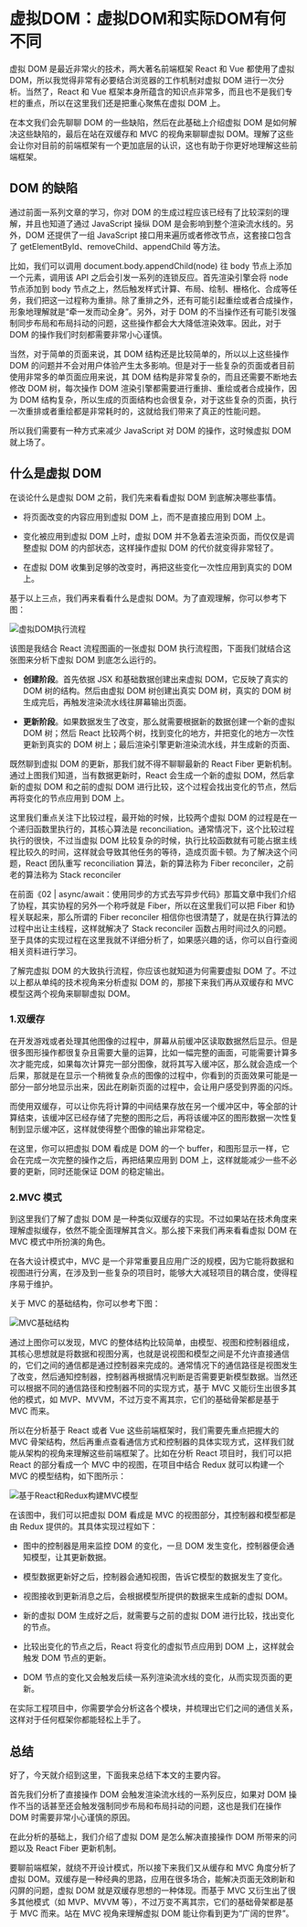 # 虚拟DOM：虚拟DOM和实际DOM有何不同

虚拟 DOM 是最近非常火的技术，两大著名前端框架 React 和 Vue 都使用了虚拟 DOM，所以我觉得非常有必要结合浏览器的工作机制对虚拟 DOM 进行一次分析。当然了，React 和 Vue 框架本身所蕴含的知识点非常多，而且也不是我们专栏的重点，所以在这里我们还是把重心聚焦在虚拟 DOM 上。

在本文我们会先聊聊 DOM 的一些缺陷，然后在此基础上介绍虚拟 DOM 是如何解决这些缺陷的，最后在站在双缓存和 MVC 的视角来聊聊虚拟 DOM。理解了这些会让你对目前的前端框架有一个更加底层的认识，这也有助于你更好地理解这些前端框架。

## DOM 的缺陷

通过前面一系列文章的学习，你对 DOM 的生成过程应该已经有了比较深刻的理解，并且也知道了通过 JavaScript 操纵 DOM 是会影响到整个渲染流水线的。另外，DOM 还提供了一组 JavaScript 接口用来遍历或者修改节点，这套接口包含了 getElementById、removeChild、appendChild 等方法。

比如，我们可以调用 document.body.appendChild(node) 往 body 节点上添加一个元素，调用该 API 之后会引发一系列的连锁反应。首先渲染引擎会将 node 节点添加到 body 节点之上，然后触发样式计算、布局、绘制、栅格化、合成等任务，我们把这一过程称为重排。除了重排之外，还有可能引起重绘或者合成操作，形象地理解就是“牵一发而动全身”。另外，对于 DOM 的不当操作还有可能引发强制同步布局和布局抖动的问题，这些操作都会大大降低渲染效率。因此，对于 DOM 的操作我们时刻都需要非常小心谨慎。

当然，对于简单的页面来说，其 DOM 结构还是比较简单的，所以以上这些操作 DOM 的问题并不会对用户体验产生太多影响。但是对于一些复杂的页面或者目前使用非常多的单页面应用来说，其 DOM 结构是非常复杂的，而且还需要不断地去修改 DOM 树，每次操作 DOM 渲染引擎都需要进行重排、重绘或者合成操作，因为 DOM 结构复杂，所以生成的页面结构也会很复杂，对于这些复杂的页面，执行一次重排或者重绘都是非常耗时的，这就给我们带来了真正的性能问题。

所以我们需要有一种方式来减少 JavaScript 对 DOM 的操作，这时候虚拟 DOM 就上场了。

## 什么是虚拟 DOM

在谈论什么是虚拟 DOM 之前，我们先来看看虚拟 DOM 到底解决哪些事情。

- 将页面改变的内容应用到虚拟 DOM 上，而不是直接应用到 DOM 上。

- 变化被应用到虚拟 DOM 上时，虚拟 DOM 并不急着去渲染页面，而仅仅是调整虚拟 DOM 的内部状态，这样操作虚拟 DOM 的代价就变得非常轻了。

- 在虚拟 DOM 收集到足够的改变时，再把这些变化一次性应用到真实的 DOM 上。

基于以上三点，我们再来看看什么是虚拟 DOM。为了直观理解，你可以参考下图：

![虚拟DOM执行流程](./img/virtual-dom-execute-process.png)

该图是我结合 React 流程图画的一张虚拟 DOM 执行流程图，下面我们就结合这张图来分析下虚拟 DOM 到底怎么运行的。

- **创建阶段**。首先依据 JSX 和基础数据创建出来虚拟 DOM，它反映了真实的 DOM 树的结构。然后由虚拟 DOM 树创建出真实 DOM 树，真实的 DOM 树生成完后，再触发渲染流水线往屏幕输出页面。

- **更新阶段**。如果数据发生了改变，那么就需要根据新的数据创建一个新的虚拟 DOM 树；然后 React 比较两个树，找到变化的地方，并把变化的地方一次性更新到真实的 DOM 树上；最后渲染引擎更新渲染流水线，并生成新的页面、

既然聊到虚拟 DOM 的更新，那我们就不得不聊聊最新的 React Fiber 更新机制。通过上图我们知道，当有数据更新时，React 会生成一个新的虚拟 DOM，然后拿新的虚拟 DOM 和之前的虚拟 DOM 进行比较，这个过程会找出变化的节点，然后再将变化的节点应用到 DOM 上。

这里我们重点关注下比较过程，最开始的时候，比较两个虚拟 DOM 的过程是在一个递归函数里执行的，其核心算法是 reconciliation。通常情况下，这个比较过程执行的很快，不过当虚拟 DOM 比较复杂的时候，执行比较函数就有可能占据主线程比较久的时间，这样就会导致其他任务的等待，造成页面卡顿。为了解决这个问题，React 团队重写 reconciliation 算法，新的算法称为 Fiber reconciler，之前老的算法称为 Stack reconciler

在前面《02 | async/await：使用同步的方式去写异步代码》那篇文章中我们介绍了协程，其实协程的另外一个称呼就是 Fiber，所以在这里我们可以把 Fiber 和协程关联起来，那么所谓的 Fiber reconciler 相信你也很清楚了，就是在执行算法的过程中出让主线程，这样就解决了 Stack reconciler 函数占用时间过久的问题。至于具体的实现过程在这里我就不详细分析了，如果感兴趣的话，你可以自行查阅相关资料进行学习。

了解完虚拟 DOM 的大致执行流程，你应该也就知道为何需要虚拟 DOM 了。不过以上都从单纯的技术视角来分析虚拟 DOM 的，那接下来我们再从双缓存和 MVC 模型这两个视角来聊聊虚拟 DOM。

### 1.双缓存

在开发游戏或者处理其他图像的过程中，屏幕从前缓冲区读取数据然后显示。但是很多图形操作都很复杂且需要大量的运算，比如一幅完整的画面，可能需要计算多次才能完成，如果每次计算完一部分图像，就将其写入缓冲区，那么就会造成一个后果，那就是在显示一个稍微复杂点的图像的过程中，你看到的页面效果可能是一部分一部分地显示出来，因此在刷新页面的过程中，会让用户感受到界面的闪烁。

而使用双缓存，可以让你先将计算的中间结果存放在另一个缓冲区中，等全部的计算结束，该缓冲区已经存储了完整的图形之后，再将该缓冲区的图形数据一次性复制到显示缓冲区，这样就使得整个图像的输出非常稳定。

在这里，你可以把虚拟 DOM 看成是 DOM 的一个 buffer，和图形显示一样，它会在完成一次完整的操作之后，再把结果应用到 DOM 上，这样就能减少一些不必要的更新，同时还能保证 DOM 的稳定输出。

### 2.MVC 模式

到这里我们了解了虚拟 DOM 是一种类似双缓存的实现。不过如果站在技术角度来理解虚拟缓存，依然不能全面理解其含义。那么接下来我们再来看看虚拟 DOM 在 MVC 模式中所扮演的角色。

在各大设计模式中，MVC 是一个非常重要且应用广泛的规模，因为它能将数据和视图进行分离，在涉及到一些复杂的项目时，能够大大减轻项目的耦合度，使得程序易于维护。

关于 MVC 的基础结构，你可以参考下图：

![MVC基础结构](./img/mvc-base-execute-structure.png)

通过上图你可以发现，MVC 的整体结构比较简单，由模型、视图和控制器组成，其核心思想就是将数据和视图分离，也就是说视图和模型之间是不允许直接通信的，它们之间的通信都是通过控制器来完成的。通常情况下的通信路径是视图发生了改变，然后通知控制器，控制器再根据情况判断是否需要更新模型数据。当然还可以根据不同的通信路径和控制器不同的实现方式，基于 MVC 又能衍生出很多其他的模式，如 MVP、MVVM，不过万变不离其宗，它们的基础骨架都是基于 MVC 而来。

所以在分析基于 React 或者 Vue 这些前端框架时，我们需要先重点把握大的 MVC 骨架结构，然后再重点查看通信方式和控制器的具体实现方式，这样我们就能从架构的视角来理解这些前端框架了。比如在分析 React 项目时，我们可以把 React 的部分看成一个 MVC 中的视图，在项目中结合 Redux 就可以构建一个 MVC 的模型结构，如下图所示：

![基于React和Redux构建MVC模型](./img/react-redux-mvc-model.png)

在该图中，我们可以把虚拟 DOM 看成是 MVC 的视图部分，其控制器和模型都是由 Redux 提供的。其具体实现过程如下：

- 图中的控制器是用来监控 DOM 的变化，一旦 DOM 发生变化，控制器便会通知模型，让其更新数据。

- 模型数据更新好之后，控制器会通知视图，告诉它模型的数据发生了变化。

- 视图接收到更新消息之后，会根据模型所提供的数据来生成新的虚拟 DOM。

- 新的虚拟 DOM 生成好之后，就需要与之前的虚拟 DOM 进行比较，找出变化的节点。

- 比较出变化的节点之后，React 将变化的虚拟节点应用到 DOM 上，这样就会触发 DOM 节点的更新。

- DOM 节点的变化又会触发后续一系列渲染流水线的变化，从而实现页面的更新。

在实际工程项目中，你需要学会分析这各个模块，并梳理出它们之间的通信关系，这样对于任何框架你都能轻松上手了。

## 总结

好了，今天就介绍到这里，下面我来总结下本文的主要内容。

首先我们分析了直接操作 DOM 会触发渲染流水线的一系列反应，如果对 DOM 操作不当的话甚至还会触发强制同步布局和布局抖动的问题，这也是我们在操作 DOM 时需要非常小心谨慎的原因。

在此分析的基础上，我们介绍了虚拟 DOM 是怎么解决直接操作 DOM 所带来的问题以及 React Fiber 更新机制。

要聊前端框架，就绕不开设计模式，所以接下来我们又从缓存和 MVC 角度分析了虚拟 DOM。双缓存是一种经典的思路，应用在很多场合，能解决页面无效刷新和闪屏的问题，虚拟 DOM 就是双缓存思想的一种体现。而基于 MVC 又衍生出了很多其他模式（如 MVP、MVVM 等），不过万变不离其宗，它们的基础骨架都是基于 MVC 而来。站在 MVC 视角来理解虚拟 DOM 能让你看到更为“广阔的世界”。
